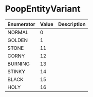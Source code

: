 # PoopEntityVariant

| Enumerator | Value | Description |
| ---------- | ----- | ----------- |
| NORMAL     | 0     |             |
| GOLDEN     | 1     |             |
| STONE      | 11    |             |
| CORNY      | 12    |             |
| BURNING    | 13    |             |
| STINKY     | 14    |             |
| BLACK      | 15    |             |
| HOLY       | 16    |             |
